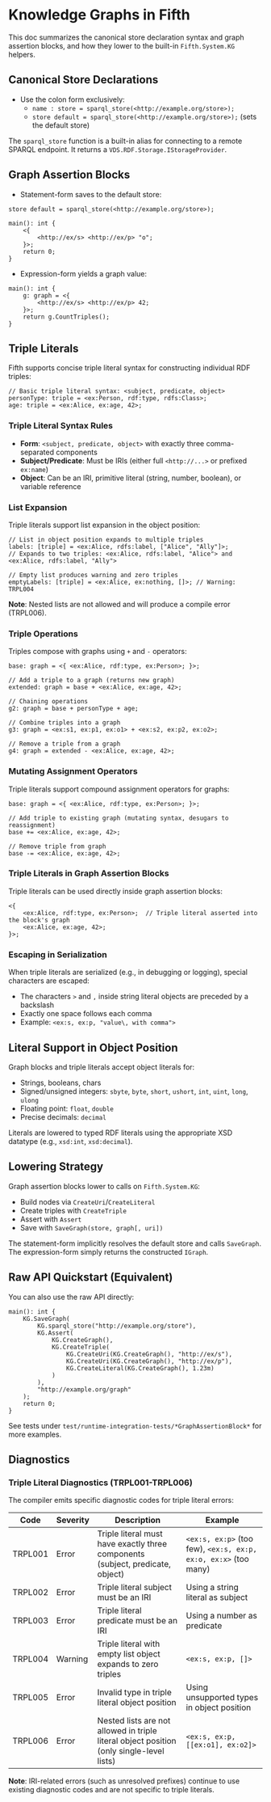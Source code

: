 # Knowledge Graphs in Fifth

This doc summarizes the canonical store declaration syntax and graph assertion blocks, and how they lower to the built-in `Fifth.System.KG` helpers.

## Canonical Store Declarations
- Use the colon form exclusively:
  - `name : store = sparql_store(<http://example.org/store>);`
  - `store default = sparql_store(<http://example.org/store>);` (sets the default store)

The `sparql_store` function is a built-in alias for connecting to a remote SPARQL endpoint. It returns a `VDS.RDF.Storage.IStorageProvider`.

## Graph Assertion Blocks
- Statement-form saves to the default store:
```fifth
store default = sparql_store(<http://example.org/store>);

main(): int {
    <{
        <http://ex/s> <http://ex/p> "o";
    }>;
    return 0;
}
```

- Expression-form yields a graph value:
```fifth
main(): int {
    g: graph = <{
        <http://ex/s> <http://ex/p> 42;
    }>;
    return g.CountTriples();
}
```

## Triple Literals

Fifth supports concise triple literal syntax for constructing individual RDF triples:

```fifth
// Basic triple literal syntax: <subject, predicate, object>
personType: triple = <ex:Person, rdf:type, rdfs:Class>;
age: triple = <ex:Alice, ex:age, 42>;
```

### Triple Literal Syntax Rules

- **Form**: `<subject, predicate, object>` with exactly three comma-separated components
- **Subject/Predicate**: Must be IRIs (either full `<http://...>` or prefixed `ex:name`)
- **Object**: Can be an IRI, primitive literal (string, number, boolean), or variable reference

### List Expansion

Triple literals support list expansion in the object position:

```fifth
// List in object position expands to multiple triples
labels: [triple] = <ex:Alice, rdfs:label, ["Alice", "Ally"]>; 
// Expands to two triples: <ex:Alice, rdfs:label, "Alice"> and <ex:Alice, rdfs:label, "Ally">

// Empty list produces warning and zero triples
emptyLabels: [triple] = <ex:Alice, ex:nothing, []>; // Warning: TRPL004
```

**Note**: Nested lists are not allowed and will produce a compile error (TRPL006).

### Triple Operations

Triples compose with graphs using `+` and `-` operators:

```fifth
base: graph = <{ <ex:Alice, rdf:type, ex:Person>; }>;

// Add a triple to a graph (returns new graph)
extended: graph = base + <ex:Alice, ex:age, 42>;

// Chaining operations
g2: graph = base + personType + age;

// Combine triples into a graph
g3: graph = <ex:s1, ex:p1, ex:o1> + <ex:s2, ex:p2, ex:o2>;

// Remove a triple from a graph
g4: graph = extended - <ex:Alice, ex:age, 42>;
```

### Mutating Assignment Operators

Triple literals support compound assignment operators for graphs:

```fifth
base: graph = <{ <ex:Alice, rdf:type, ex:Person>; }>;

// Add triple to existing graph (mutating syntax, desugars to reassignment)
base += <ex:Alice, ex:age, 42>;

// Remove triple from graph
base -= <ex:Alice, ex:age, 42>;
```

### Triple Literals in Graph Assertion Blocks

Triple literals can be used directly inside graph assertion blocks:

```fifth
<{
    <ex:Alice, rdf:type, ex:Person>;  // Triple literal asserted into the block's graph
    <ex:Alice, ex:age, 42>;
}>;
```

### Escaping in Serialization

When triple literals are serialized (e.g., in debugging or logging), special characters are escaped:
- The characters `>` and `,` inside string literal objects are preceded by a backslash
- Exactly one space follows each comma
- Example: `<ex:s, ex:p, "value\, with comma">` 

## Literal Support in Object Position
Graph blocks and triple literals accept object literals for:
- Strings, booleans, chars
- Signed/unsigned integers: `sbyte`, `byte`, `short`, `ushort`, `int`, `uint`, `long`, `ulong`
- Floating point: `float`, `double`
- Precise decimals: `decimal`

Literals are lowered to typed RDF literals using the appropriate XSD datatype (e.g., `xsd:int`, `xsd:decimal`).

## Lowering Strategy
Graph assertion blocks lower to calls on `Fifth.System.KG`:
- Build nodes via `CreateUri`/`CreateLiteral`
- Create triples with `CreateTriple`
- Assert with `Assert`
- Save with `SaveGraph(store, graph[, uri])`

The statement-form implicitly resolves the default store and calls `SaveGraph`. The expression-form simply returns the constructed `IGraph`.

## Raw API Quickstart (Equivalent)
You can also use the raw API directly:
```fifth
main(): int {
    KG.SaveGraph(
        KG.sparql_store("http://example.org/store"),
        KG.Assert(
            KG.CreateGraph(),
            KG.CreateTriple(
                KG.CreateUri(KG.CreateGraph(), "http://ex/s"),
                KG.CreateUri(KG.CreateGraph(), "http://ex/p"),
                KG.CreateLiteral(KG.CreateGraph(), 1.23m)
            )
        ),
        "http://example.org/graph"
    );
    return 0;
}
```

See tests under `test/runtime-integration-tests/*GraphAssertionBlock*` for more examples.

## Diagnostics

### Triple Literal Diagnostics (TRPL001-TRPL006)

The compiler emits specific diagnostic codes for triple literal errors:

| Code | Severity | Description | Example |
|------|----------|-------------|---------|
| TRPL001 | Error | Triple literal must have exactly three components (subject, predicate, object) | `<ex:s, ex:p>` (too few), `<ex:s, ex:p, ex:o, ex:x>` (too many) |
| TRPL002 | Error | Triple literal subject must be an IRI | Using a string literal as subject |
| TRPL003 | Error | Triple literal predicate must be an IRI | Using a number as predicate |
| TRPL004 | Warning | Triple literal with empty list object expands to zero triples | `<ex:s, ex:p, []>` |
| TRPL005 | Error | Invalid type in triple literal object position | Using unsupported types in object position |
| TRPL006 | Error | Nested lists are not allowed in triple literal object position (only single-level lists) | `<ex:s, ex:p, [[ex:o1], ex:o2]>` |

**Note**: IRI-related errors (such as unresolved prefixes) continue to use existing diagnostic codes and are not specific to triple literals.
